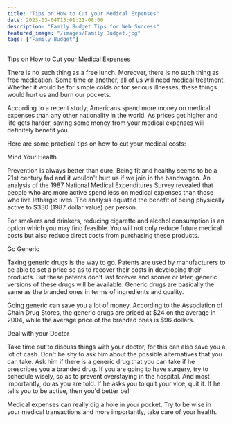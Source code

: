 ```yaml
---
title: "Tips on How to Cut your Medical Expenses"
date: 2023-03-04T13:01:21-08:00
description: "Family Budget Tips for Web Success"
featured_image: "/images/Family Budget.jpg"
tags: ["Family Budget"]
---
```


Tips on How to Cut your Medical Expenses

There is no such thing as a free lunch. Moreover, there is no such thing as free medication. Some time or another, all of us will need medical treatment. Whether it would be for simple colds or for serious illnesses, these things would hurt us and burn our pockets.

According to a recent study, Americans spend more money on medical expenses than any other nationality in the world. As prices get higher and life gets harder, saving some money from your medical expenses will definitely benefit you.

Here are some practical tips on how to cut your medical costs: 

Mind Your Health

Prevention is always better than cure. Being fit and healthy seems to be a 21st century fad and it wouldn't hurt us if we join in the bandwagon. An analysis of the 1987 National Medical Expenditures Survey revealed that people who are more active spend less on medical expenses than those who live lethargic lives. The analysis equated the benefit of being physically active to $330 (1987 dollar value) per person. 

For smokers and drinkers, reducing cigarette and alcohol consumption is an option which you may find feasible. You will not only reduce future medical costs but also reduce direct costs from purchasing these products.

Go Generic

Taking generic drugs is the way to go. Patents are used by manufacturers to be able to set a price so as to recover their costs in developing their products. But these patents don't last forever and sooner or later, generic versions of these drugs will be available. Generic drugs are basically the same as the branded ones in terms of ingredients and quality.

Going generic can save you a lot of money. According to the Association of Chain Drug Stores, the generic drugs are priced at $24 on the average in 2004, while the average price of the branded ones is $96 dollars.

Deal with your Doctor

Take time out to discuss things with your doctor, for this can also save you a lot of cash. Don't be shy to ask him about the possible alternatives that you can take. Ask him if there is a generic drug that you can take if he prescribes you a branded drug. If you are going to have surgery, try to schedule wisely, so as to prevent overstaying in the hospital. And most importantly, do as you are told. If he asks you to quit your vice, quit it. If he tells you to be active, then you'd better be!

Medical expenses can really dig a hole in your pocket. Try to be wise in your medical transactions and more importantly, take care of your health.

 

